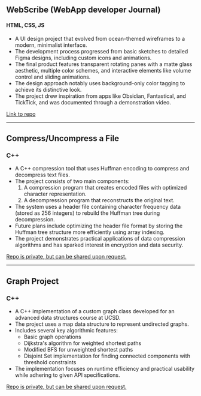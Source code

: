 ## WebScribe (WebApp developer Journal)
#### HTML, CSS, JS
- A UI design project that evolved from ocean-themed wireframes to a modern, minimalist interface.
- The development process progressed from basic sketches to detailed Figma designs, including custom icons and animations.
- The final product features transparent rotating panes with a matte glass aesthetic, multiple color schemes, and interactive elements like volume control and sliding animations.
- The design approach notably uses background-only color tagging to achieve its distinctive look.
- The project drew inspiration from apps like Obsidian, Fantastical, and TickTick, and was documented through a demonstration video.

[Link to repo](https://github.com/cse110-sp24-group17/cse110-sp24-group17)

---
<h2>Compress/Uncompress a File</h2>
<h3>C++</h3>
<ul>
    <li>A C++ compression tool that uses Huffman encoding to compress and decompress text files.</li>
    <li>The project consists of two main components:
  <ol>
      <li>A compression program that creates encoded files with optimized character representation.</li>
      <li>A decompression program that reconstructs the original text.</li>
  </ol>
    </li>
    <li>The system uses a header file containing character frequency data (stored as 256 integers) to rebuild the Huffman tree during decompression.</li>
    <li>Future plans include optimizing the header file format by storing the Huffman tree structure more efficiently using array indexing.</li>
    <li>The project demonstrates practical applications of data compression algorithms and has sparked interest in encryption and data security.</li>
</ul>
<a href="">Repo is private, but can be shared upon request.</a>

---
<h2>Graph Project</h2>
<h3>C++</h3>
<ul>
    <li>A C++ implementation of a custom graph class developed for an advanced data structures course at UCSD.</li>
    <li>The project uses a map data structure to represent undirected graphs.</li>
    <li>Includes several key algorithmic features:
  <ul>
      <li>Basic graph operations</li>
      <li>Dijkstra's algorithm for weighted shortest paths</li>
      <li>Modified BFS for unweighted shortest paths</li>
      <li>Disjoint Set implementation for finding connected components with threshold constraints</li>
  </ul>
    </li>
    <li>The implementation focuses on runtime efficiency and practical usability while adhering to given API specifications.</li>
</ul>
<a href="">Repo is private, but can be shared upon request.</a>